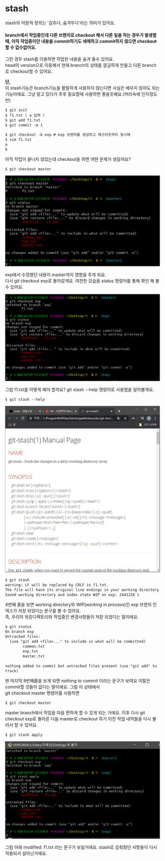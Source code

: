 # stash

 stash의 어원적 정의는 '감추다, 숨겨두다'라는 의미가 있어요. 

#### branch에서 작업중인데 다른 브렌치로 checkout 해서 다른 일을 하는 경우가 발생할때, 아직 작업중이던 내용을 commit하기도 애매하고 commit하지 않으면 checkout할 수 없수없어요. 

그런 경우 stash를 이용하면 작업한 내용을 숨겨 둘수 있어요.   
head의 version으로 이동해서 현재 branch의 상태를 깔금하게 만들고 다른 branch로 checkout할 수 있어요.    
  
**단,**   
이 stash기능은 branch기능을 활발하게 사용하지 않는다면 사실은 배우지 않아도 되는 기능이에요. 그냥 알고 있다가 추후 필요할때 사용하면 좋을듯해요.\(머리속에 인지정도만\) 

```text
$ git init 
$ f1.txt ( a 입력 ) 
$ git add f1.txt 
$ git commit -m 1  
```

```text
$ git checkout -b exp # exp 브렌치를 생성하고 체크아웃까지 동시에
$ vim f1.txt
a
b

```

아직 작업이 끝나지 않았는데 checkout을 하면 어떤 문제가 생길까요?   


```text
$ git checkout master 

```

![](../../.gitbook/assets/image%20%28273%29.png)

exp에서 수정했던 내용이 master까지 영향을 주게 되요.   
다시 git checkout exp로 돌아갈게요.  여전한 모습을 status 명령어를 통해 확인 해 볼 수 있어요. 

![](../../.gitbook/assets/image%20%28281%29.png)

그럼 f1.txt를 어떻게 해야 할까요? git stash --help 명령어로 사용법을 알아볼게요. 

```text
$ git stash --help 
```

![&#xBA54;&#xB274;&#xC5BC; &#xC6F9; &#xD398;&#xC774;&#xC9C0; &#xD31D;&#xC5C5; ](../../.gitbook/assets/image%20%28278%29.png)

```text
$ git stash 
warning: LF will be replaced by CRLF in f1.txt.
The file will have its original line endings in your working directory
Saved working directory and index state WIP on exp: 2441228 1

```

4번째 줄을 보면 working directory와 WIP\(working in process\)인 exp 브렌치 인덱스가 저장 되었다는 문구를 볼 수 있어요.   
즉, 우리의 워킹디렉토리와 작업중인 변경사항들이 저장 되었다는 말이에요. 

```text
$ git status 
On branch exp
Untracked files:
  (use "git add <file>..." to include in what will be committed)
        common.txt
        exp.txt
        master.txt

nothing added to commit but untracked files present (use "git add" to track)
```

맨 마지막 9번째줄을 보게 되면 nothing to commit 이라는 문구가 보여요 이말은 commit할 것들이 없다는 말이에요.  그럼 이 상태에서   
git checkout master 명령어를 사용하면 

```text
$ git checkout master
```

master branch에서 작업을 마음 편하게 할 수  있게 되는 거에요. 이후 다시 git checkout exp로 돌아온 다음 master로 checkout 하기 이전 작업 내역들을 다시 불러서 할 수 있어요. 

```text
$ git stash apply
```

![](../../.gitbook/assets/image%20%28253%29.png)

그럼 아래 modified: f1.txt 라는 문구가 보일거에요. stash로 감춰줬던 사항들이 다시 적용되서 살아난거에요. 



















